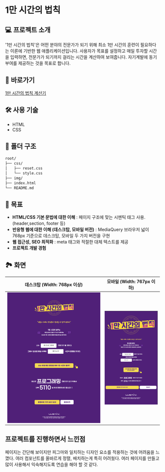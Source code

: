 # 1만 시간의 법칙

## 💻 프로젝트 소개

'1만 시간의 법칙'은 어떤 분야의 전문가가 되기 위해 최소 1만 시간의 훈련이 필요하다는 이론에 기반한 웹 애플리케이션입니다. 사용자가 목표를 설정하고 매일 투자할 시간을 입력하면, 전문가가 되기까지 걸리는 시간을 계산하여 보여줍니다. 자기계발에 동기부여를 제공하는 것을 목표로 합니다.

## 🚀 바로가기

[1만 시간의 법칙 계산기](https://kumgold.github.io/oreumi-ten-thousand/index.html)

## 🛠️ 사용 기술

-   HTML
-   CSS

## 📂 폴더 구조

```
root/
├── css/
│   ├── reset.css
│   └── style.css
├── img/
├── index.html
└── README.md
```

## 👀 목표
- <strong>HTML/CSS 기본 문법에 대한 이해</strong> : 페이지 구조에 맞는 시멘틱 태그 사용. (header,section, footer 등)
- <strong>반응형 웹에 대한 이해 (데스크탑, 모바일 버전)</strong> : MediaQuery 브라우저 넓이 768px 기준으로 데스크탑, 모바일 두 가지 버전을 구현
- <strong>웹 접근성, SEO 최적화</strong> : meta 태그와 적절한 대체 텍스트를 제공
- <strong>프로젝트 개발 경험</strong>

## 🏞️ 화면

| 데스크탑 (Width: 768px 이상)             | 모바일 (Width: 767px 이하)             |
|------------------------------------|-----------------------------------|
| <img src="./img/desktop-main.png"> | <img src="./img/mobile-main.png"> |

## 프로젝트를 진행하면서 느낀점
페이지는 간단해 보이지만 피그마와 일치하는 디자인 요소를 적용하는 것에 어려움을 느꼈다. 
여러 컴포넌트를 올바르게 정렬, 배치하는게 특히 어려웠다. 여러 페이지를 만들고 많이 사용해서 익숙해지도록 연습을 해야 할 것 같다.
